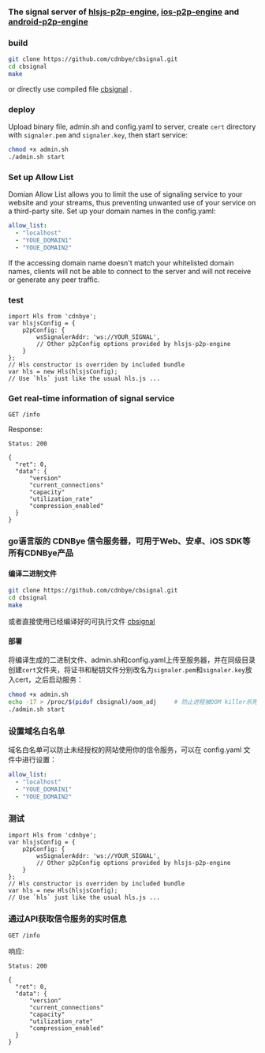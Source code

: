 ### The signal server of [hlsjs-p2p-engine](https://github.com/cdnbye/hlsjs-p2p-engine), [ios-p2p-engine](https://github.com/cdnbye/ios-p2p-engine) and [android-p2p-engine](https://github.com/cdnbye/android-p2p-engine)

### build
```bash
git clone https://github.com/cdnbye/cbsignal.git
cd cbsignal
make
```
or directly use compiled file [cbsignal](https://github.com/cdnbye/cbsignal/releases) .

### deploy
Upload binary file, admin.sh and config.yaml to server, create `cert` directory with `signaler.pem` and `signaler.key`, then start service:
```bash
chmod +x admin.sh
./admin.sh start
```

### Set up Allow List
Domian Allow List allows you to limit the use of signaling service to your website and your streams, thus preventing unwanted use of your service on a third-party site. Set up your domain names in the config.yaml:
```yaml
allow_list:
  - "localhost"
  - "YOUE_DOMAIN1"
  - "YOUE_DOMAIN2"
```
If the accessing domain name doesn't match your whitelisted domain names, clients will not be able to connect to the server and will not receive or generate any peer traffic.

### test
```
import Hls from 'cdnbye';
var hlsjsConfig = {
    p2pConfig: {
        wsSignalerAddr: 'ws://YOUR_SIGNAL',
        // Other p2pConfig options provided by hlsjs-p2p-engine
    }
};
// Hls constructor is overriden by included bundle
var hls = new Hls(hlsjsConfig);
// Use `hls` just like the usual hls.js ...
```

### Get real-time information of signal service
```
GET /info
```
Response:
```
Status: 200

{
  "ret": 0,
  "data": {
      "version"
      "current_connections"
      "capacity"
      "utilization_rate"
      "compression_enabled"
  }
}
```

### go语言版的 CDNBye 信令服务器，可用于Web、安卓、iOS SDK等所有CDNBye产品
#### 编译二进制文件
```bash
git clone https://github.com/cdnbye/cbsignal.git
cd cbsignal
make
```
或者直接使用已经编译好的可执行文件 [cbsignal](https://github.com/cdnbye/cbsignal/releases)

#### 部署
将编译生成的二进制文件、admin.sh和config.yaml上传至服务器，并在同级目录创建`cert`文件夹，将证书和秘钥文件分别改名为`signaler.pem`和`signaler.key`放入cert，之后启动服务：
```bash
chmod +x admin.sh
echo -17 > /proc/$(pidof cbsignal)/oom_adj     # 防止进程被OOM killer杀死
./admin.sh start
```

### 设置域名白名单
域名白名单可以防止未经授权的网站使用你的信令服务，可以在 config.yaml 文件中进行设置：
```yaml
allow_list:
  - "localhost"
  - "YOUE_DOMAIN1"
  - "YOUE_DOMAIN2"
```

### 测试
```
import Hls from 'cdnbye';
var hlsjsConfig = {
    p2pConfig: {
        wsSignalerAddr: 'ws://YOUR_SIGNAL',
        // Other p2pConfig options provided by hlsjs-p2p-engine
    }
};
// Hls constructor is overriden by included bundle
var hls = new Hls(hlsjsConfig);
// Use `hls` just like the usual hls.js ...
```

### 通过API获取信令服务的实时信息
```
GET /info
```
响应:
```
Status: 200

{
  "ret": 0,
  "data": {
      "version"
      "current_connections"
      "capacity"
      "utilization_rate"
      "compression_enabled"
  }
}
```

<!--
### 配置建议
信令对内存和带宽要求比较高，大概每16GB内存可以容纳20万并发连接数。
-->


